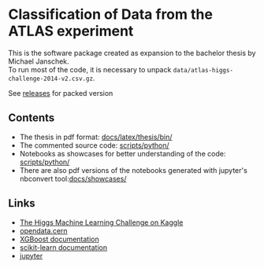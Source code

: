 # Classification of Data from the ATLAS experiment

This is the software package created as expansion to the bachelor thesis by Michael Janschek.  
To run most of the code, it is necessary to unpack `data/atlas-higgs-challenge-2014-v2.csv.gz`.

See [releases][0] for packed version 

## Contents
* The thesis in pdf format: [docs/latex/thesis/bin/][1]
* The commented source code: [scripts/python/][2]
* Notebooks as showcases for better understanding of the code: [scripts/python/][2]
 * There are also pdf versions of the notebooks generated with jupyter's nbconvert tool:[docs/showcases/][3]

## Links
* [The Higgs Machine Learning Challenge on Kaggle][4]
* [opendata.cern][5]
* [XGBoost documentation][6]
* [scikit-learn documentation][7]
* [jupyter][8]

[0]: https://github.com/gargi/BA_git/releases/tag/v1.0
[1]: https://github.com/gargi/BA_git/tree/master/docs/latex/thesis/bin "Classification of Data from the ATLAS experiment"
[2]: https://github.com/gargi/BA_git/tree/master/scripts/python "All the scripts"
[3]: https://github.com/gargi/BA_git/tree/master/docs/showcases "Showcase PDFs"
[4]: https://www.kaggle.com/c/higgs-boson "The Higgs Machine Learning Challenge on Kaggle"
[5]: http://opendata.cern.ch/collection/ATLAS-Higgs-Challenge-2014 "opendata.cern"
[6]: https://xgboost.readthedocs.org/en/latest/ "XGBoost documentation"
[7]: http://scikit-learn.org/stable/documentation.html "Documentation of scikit-learn 0.17"
[8]: http://jupyter.org/ "Project Jupyter"
